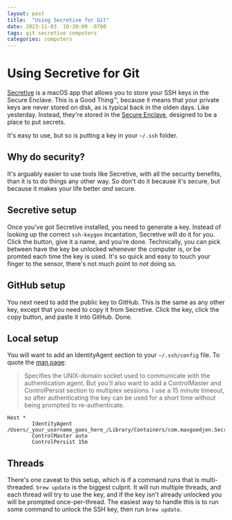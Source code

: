 ```yaml
---
layout: post
title:  "Using Secretive for Git"
date: 2023-11-03  10:30:00 -0700
tags: git secretive computers
categories: computers
---
```


# Using Secretive for Git
[Secretive](https://github.com/maxgoedjen/secretive) is a macOS app that allows you to store your SSH keys in the Secure Enclave. This is a Good Thing™, because it means that your private keys are never stored on disk, as is typical back in the olden days. Like yesterday. Instead, they're stored in the [Secure Enclave](https://support.apple.com/guide/security/secure-enclave-sec59b0b31ff/web), designed to be a place to put secrets.

It's easy to use, but so is putting a key in your `~/.ssh` folder.

## Why do security?
It's arguably easier to use tools like Secretive, with all the security benefits, than it is to do things any other way. So don't do it because it's secure, but because it makes your life better _and_ secure.

## Secretive setup
Once you've got Secretive installed, you need to generate a key. Instead of looking up the correct `ssh-keygen` incantation, Secretive will do it for you. Click the button, give it a name, and you're done. Technically, you can pick between have the key be unlocked whenever the computer is, or be promted each time the key is used. It's so quick and easy to touch your finger to the sensor, there's not much point to *not* doing so.

## GitHub setup
You next need to add the public key to GitHub. This is the same as any other key, except that you need to copy it from Secretive. Click the key, click the copy button, and paste it into GitHub. Done.

## Local setup
You will want to add an IdentityAgent section to your `~/.ssh/config` file. To quote the [man page](https://www.man7.org/linux/man-pages/man5/ssh_config.5.html):
> Specifies the UNIX-domain socket used to communicate with the authentication agent.
But you'll also want to add a ControlMaster and ControlPersist section to multiplex sessions. I use a 15 minute timeout, so after authenticating the key can be used for a short time without being prompted to re-authenticate.

```
Host *
        IdentityAgent /Users/_your_username_goes_here_/Library/Containers/com.maxgoedjen.Secretive.SecretAgent/Data/socket.ssh
        ControlMaster auto
        ControlPersist 15m
```

## Threads
There's one caveat to this setup, which is if a command runs that is multi-threaded. `brew update` is the biggest culprit. It will run multiple threads, and each thread will try to use the key, and if the key isn't already unlocked you will be prompted once-per-thread. The easiest way to handle this is to run some command to unlock the SSH key, then run `brew update`.